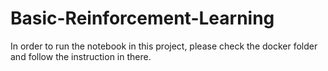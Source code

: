 # Basic-Reinforcement-Learning

In order to run the notebook in this project, please check the docker folder and follow the instruction in there.
